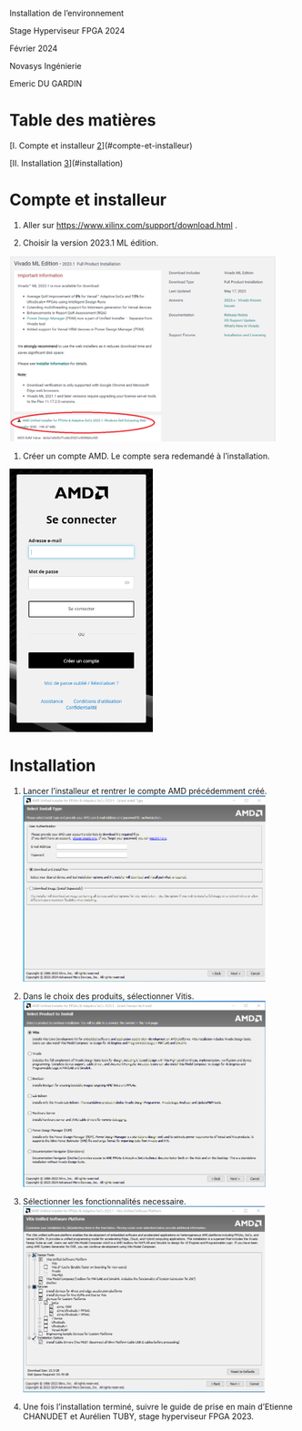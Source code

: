 Installation de l’environnement

Stage Hyperviseur FPGA 2024

Février 2024

Novasys Ingénierie

Emeric DU GARDIN

# **Table des matières**

[I. Compte et installeur
[2](#compte-et-installeur)](#compte-et-installeur)

[II. Installation [3](#installation)](#installation)

# Compte et installeur

1.  Aller sur <https://www.xilinx.com/support/download.html> .

2.  Choisir la version 2023.1 ML édition.

<img src="./attachments/$myfilename/media/image1.png"
style="width:4.92303in;height:3.41213in" />

1.  Créer un compte AMD. Le compte sera redemandé à l’installation.

<img src="./attachments/$myfilename/media/image2.png"
style="width:2.62608in;height:4.81546in" />

# Installation 

1.  Lancer l’installeur et rentrer le compte AMD précédemment
    créé.<img src="./attachments/$myfilename/media/image3.png"
    style="width:4.44203in;height:3.41184in" />

2.  Dans le choix des produits, sélectionner Vitis.
    <img src="./attachments/$myfilename/media/image4.png"
    style="width:4.44203in;height:3.40403in" />

3.  Sélectionner les fonctionnalités necessaire.
    <img src="./attachments/$myfilename/media/image5.png"
    style="width:4.42676in;height:3.40403in" />

4.  Une fois l’installation terminé, suivre le guide de prise en main
    d’Etienne CHANUDET et Aurélien TUBY, stage hyperviseur FPGA 2023.
